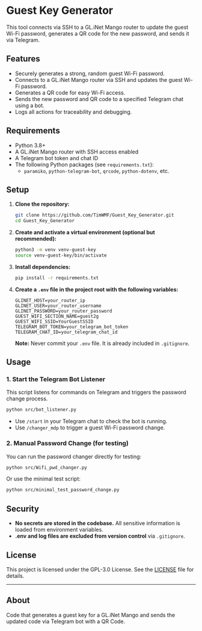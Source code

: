 # Guest Key Generator

This tool connects via SSH to a GL.iNet Mango router to update the guest Wi-Fi password, generates a QR code for the new password, and sends it via Telegram.

## Features

- Securely generates a strong, random guest Wi-Fi password.
- Connects to a GL.iNet Mango router via SSH and updates the guest Wi-Fi password.
- Generates a QR code for easy Wi-Fi access.
- Sends the new password and QR code to a specified Telegram chat using a bot.
- Logs all actions for traceability and debugging.

## Requirements

- Python 3.8+
- A GL.iNet Mango router with SSH access enabled
- A Telegram bot token and chat ID
- The following Python packages (see `requirements.txt`):
  - `paramiko`, `python-telegram-bot`, `qrcode`, `python-dotenv`, etc.

## Setup

1. **Clone the repository:**
   ```bash
   git clone https://github.com/TimWMF/Guest_Key_Generator.git
   cd Guest_Key_Generator
   ```

2. **Create and activate a virtual environment (optional but recommended):**
   ```bash
   python3 -m venv venv-guest-key
   source venv-guest-key/bin/activate
   ```

3. **Install dependencies:**
   ```bash
   pip install -r requirements.txt
   ```

4. **Create a `.env` file in the project root with the following variables:**
   ```env
   GLINET_HOST=your_router_ip
   GLINET_USER=your_router_username
   GLINET_PASSWORD=your_router_password
   GUEST_WIFI_SECTION_NAME=guest2g
   GUEST_WIFI_SSID=YourGuestSSID
   TELEGRAM_BOT_TOKEN=your_telegram_bot_token
   TELEGRAM_CHAT_ID=your_telegram_chat_id
   ```

   **Note:** Never commit your `.env` file. It is already included in `.gitignore`.

## Usage

### 1. Start the Telegram Bot Listener

This script listens for commands on Telegram and triggers the password change process.

```bash
python src/bot_listener.py
```

- Use `/start` in your Telegram chat to check the bot is running.
- Use `/changer_mdp` to trigger a guest Wi-Fi password change.

### 2. Manual Password Change (for testing)

You can run the password changer directly for testing:

```bash
python src/Wifi_pwd_changer.py
```

Or use the minimal test script:

```bash
python src/minimal_test_password_change.py
```

## Security

- **No secrets are stored in the codebase.** All sensitive information is loaded from environment variables.
- **.env and log files are excluded from version control** via `.gitignore`.

## License

This project is licensed under the GPL-3.0 License. See the [LICENSE](LICENSE) file for details.

---

## About

Code that generates a guest key for a GL.iNet Mango and sends the updated code via Telegram bot with a QR Code.
